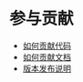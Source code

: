 # 参与贡献
- [如何贡献代码](contribute-codes.md)
- [如何贡献文档](contribute-documents.md)
- [版本发布说明](https://www.bfe-networks.net/zh_cn/development/release_regulation/)

